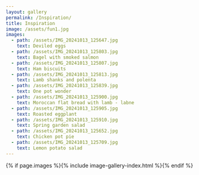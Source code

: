 ```yaml
---
layout: gallery
permalink: /Inspiration/
title: Inspiration
image: /assets/fun1.jpg
images:
  - path: /assets/IMG_20241013_125647.jpg
    text: Deviled eggs
  - path: /assets/IMG_20241013_125803.jpg
    text: Bagel with smoked salmon
  - path: /assets/IMG_20241013_125807.jpg
    text: Ham biscuits
  - path: /assets/IMG_20241013_125813.jpg
    text: Lamb shanks and polenta
  - path: /assets/IMG_20241013_125839.jpg
    text: One pot wonder
  - path: /assets/IMG_20241013_125900.jpg
    text: Moroccan flat bread with lamb - labne
  - path: /assets/IMG_20241013_125905.jpg
    text: Roasted eggplant
  - path: /assets/IMG_20241013_125910.jpg
    text: Spring garden salad
  - path: /assets/IMG_20241013_125652.jpg
    text: Chicken pot pie
  - path: /assets/IMG_20241013_125709.jpg
    text: Lemon potato salad
---
```

{% if page.images %}{% include image-gallery-index.html %}{% endif %}

<!-- {% include gallery-content.html %} -->
